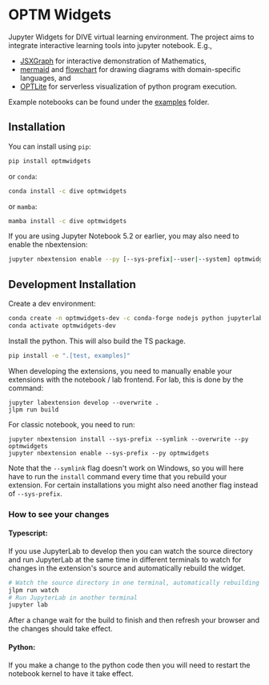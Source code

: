 
# OPTM Widgets

Jupyter Widgets for DIVE virtual learning environment. The project aims to integrate interactive learning tools into jupyter notebook. E.g.,

- [JSXGraph](https://jsxgraph.uni-bayreuth.de) for interactive demonstration of Mathematics,
- [mermaid](https://mermaid-js.github.io/mermaid) and [flowchart](https://flowchart.js.org/) for drawing diagrams with domain-specific languages, and
- [OPTLite](https://github.com/dive4dec/optlite) for serverless visualization of python program execution.

Example notebooks can be found under the [examples](./examples) folder.

## Installation

You can install using `pip`:

```bash
pip install optmwidgets
```

or `conda`:

```bash
conda install -c dive optmwidgets
```

or `mamba`:

```bash
mamba install -c dive optmwidgets
```


If you are using Jupyter Notebook 5.2 or earlier, you may also need to enable
the nbextension:
```bash
jupyter nbextension enable --py [--sys-prefix|--user|--system] optmwidgets
```

## Development Installation

Create a dev environment:
```bash
conda create -n optmwidgets-dev -c conda-forge nodejs python jupyterlab
conda activate optmwidgets-dev
```

Install the python. This will also build the TS package.
```bash
pip install -e ".[test, examples]"
```

When developing the extensions, you need to manually enable your extensions with the
notebook / lab frontend. For lab, this is done by the command:

```
jupyter labextension develop --overwrite .
jlpm run build
```

For classic notebook, you need to run:

```
jupyter nbextension install --sys-prefix --symlink --overwrite --py optmwidgets
jupyter nbextension enable --sys-prefix --py optmwidgets
```

Note that the `--symlink` flag doesn't work on Windows, so you will here have to run
the `install` command every time that you rebuild your extension. For certain installations
you might also need another flag instead of `--sys-prefix`.

### How to see your changes
#### Typescript:
If you use JupyterLab to develop then you can watch the source directory and run JupyterLab at the same time in different
terminals to watch for changes in the extension's source and automatically rebuild the widget.

```bash
# Watch the source directory in one terminal, automatically rebuilding when needed
jlpm run watch
# Run JupyterLab in another terminal
jupyter lab
```

After a change wait for the build to finish and then refresh your browser and the changes should take effect.

#### Python:
If you make a change to the python code then you will need to restart the notebook kernel to have it take effect.
